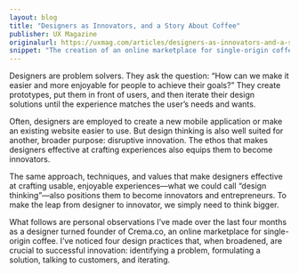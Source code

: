 ```yaml
---
layout: blog
title: "Designers as Innovators, and a Story About Coffee"
publisher: UX Magazine
originalurl: https://uxmag.com/articles/designers-as-innovators-and-a-story-about-coffee
snippet: "The creation of an online marketplace for single-origin coffee leads to some realizations about the connections between design thinking and innovation."
---
```


Designers are problem solvers. They ask the question: “How can we make it easier and more enjoyable for people to achieve their goals?” They create prototypes, put them in front of users, and then iterate their design solutions until the experience matches the user’s needs and wants.

Often, designers are employed to create a new mobile application or make an existing website easier to use. But design thinking is also well suited for another, broader purpose: disruptive innovation. The ethos that makes designers effective at crafting experiences also equips them to become innovators.

The same approach, techniques, and values that make designers effective at crafting usable, enjoyable experiences—what we could call “design thinking”—also positions them to become innovators and entrepreneurs. To make the leap from designer to innovator, we simply need to think bigger.

What follows are personal observations I’ve made over the last four months as a designer turned founder of Crema.co, an online marketplace for single-origin coffee. I’ve noticed four design practices that, when broadened, are crucial to successful innovation: identifying a problem, formulating a solution, talking to customers, and iterating.
